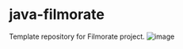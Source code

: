 # java-filmorate
Template repository for Filmorate project.
![image](https://user-images.githubusercontent.com/34891627/179606457-091542e0-8470-42cf-818c-7507bcd04c60.png)
